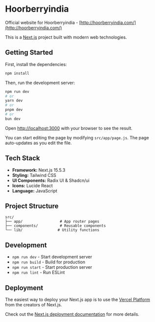 # Hoorberryindia

Official website for Hoorberryindia - [http://hoorberryindia.com/](http://hoorberryindia.com/)

This is a [Next.js](https://nextjs.org) project built with modern web technologies.

## Getting Started

First, install the dependencies:

```bash
npm install
```

Then, run the development server:

```bash
npm run dev
# or
yarn dev
# or
pnpm dev
# or
bun dev
```

Open [http://localhost:3000](http://localhost:3000) with your browser to see the result.

You can start editing the page by modifying `src/app/page.js`. The page auto-updates as you edit the file.

## Tech Stack

- **Framework:** Next.js 15.5.3
- **Styling:** Tailwind CSS
- **UI Components:** Radix UI & Shadcn/ui
- **Icons:** Lucide React
- **Language:** JavaScript

## Project Structure

```
src/
├── app/                 # App router pages
├── components/          # Reusable components
└── lib/                # Utility functions
```

## Development

- `npm run dev` - Start development server
- `npm run build` - Build for production
- `npm run start` - Start production server
- `npm run lint` - Run ESLint

## Deployment

The easiest way to deploy your Next.js app is to use the [Vercel Platform](https://vercel.com/new?utm_medium=default-template&filter=next.js&utm_source=create-next-app&utm_campaign=create-next-app-readme) from the creators of Next.js.

Check out the [Next.js deployment documentation](https://nextjs.org/docs/app/building-your-application/deploying) for more details.
